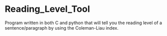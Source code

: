 # Reading_Level_Tool
Program written in both C and python that will tell you the reading level of a sentence/paragraph by using the Coleman-Liau index.
